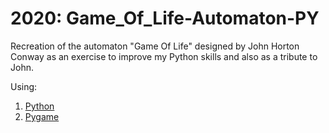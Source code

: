 # 2020: Game_Of_Life-Automaton-PY
 Recreation of the automaton "Game Of Life" designed by John Horton Conway as an exercise to improve my Python skills and also as a tribute to John.

Using: 
1. [Python](https://www.python.org/downloads/)
2. [Pygame](https://www.pygame.org/download.shtml)
